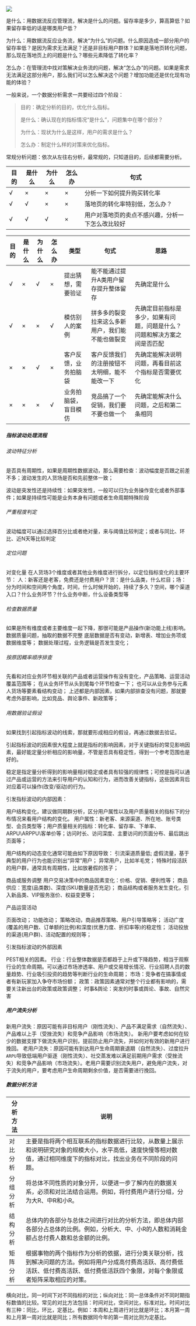 

![](../../picture/2/348.png)

是什么：用数据流反应管理流，解决是什么的问题。留存率是多少，算高算低？如果留存率低的话是哪类用户低？

为什么：用数据流反应业务流，解决“为什么”的问题。什么原因造成一部分用户的留存率低？是因为需求无法满足？还是非目标用户群体？如果是落地页转化问题，那么现在落地页上的问题是什么？哪些元素降低了转化率？

怎么办：在管理流中找对策解决业务流的问题，解决“怎么办”的问题。如果是需求无法满足这部分用户，那么我们可以怎么解决这个问题？增加功能还是优化现有功能的体验？

一般来说，一个数据分析需求一共要经过四个阶段：

> 目的：确定分析的目的，优化什么指标。
>
> 是什么：确认现在的指标情况“是什么”，问题集中在哪个部分？
>
> 为什么：现状为什么是这样，用户的需求是什么？
>
> 怎么办：制定什么样的对策来优化指标。

常规分析问题：依次从左往右分析，最常规的，只知道目的，后续都需要分析。

| 目的 | 是什么 | 为什么 | 怎么办 | 句式                                             |
| ---- | ------ | ------ | ------ | ------------------------------------------------ |
| √    | ×      | ×      | ×      | 分析一下如何提升购买转化率                       |
| √    | √      | ×      | ×      | 落地页的转化率特别低，怎么办？                   |
| √    | √      | √      | ×      | 用户对落地页的卖点不感兴趣，分析一下怎么改比较好 |



| 目的 | 是什么 | 为什么 | 怎么办 | 类型                 | 句式                                             | 思路                                                         |
| ---- | ------ | ------ | ------ | -------------------- | ------------------------------------------------ | ------------------------------------------------------------ |
| √    | ×      | √      | ×      | 提出猜想，需要验证   | 能不能通过提升A类用户留存提升整体留存            | 先确定是什么                                                 |
| √    | ×      | ×      | √      | 模仿别人的案例       | 拼多多的裂变拉来这么多新用户，我们能不能也做裂变 | 先确定目前指标是多少，如果有问题，问题是什么？问题和解决方案之间是否匹配 |
| ×    | ×      | √      | ×      | 客户反馈，业务拍脑袋 | 客户反馈我们的注册按钮不太明细，能不能改一下     | 先确定能解决说明问题，再看目前这个指标是否需要优化           |
| ×    | ×      | ×      | √      | 业务拍脑袋，盲目模仿 | 竞品搞了一个促销，我们要不要也做一个             | 先确定能解决什么问题，之后和第二条相同                       |

##### 指标波动处理流程

###### 波动特征分析

是否具有周期性，如果是周期性数据波动，那么需要检查：波动幅度是否跟之前差不多；波动发生的人货场是否和先前整体一致；

波动是突发性还是持续性：如果突发性，一般可以归为业务操作变化或者外部事件；如果是持续性可能是业务本身有问题或者生命周期特殊阶段

###### 严重程度判定

波动幅度可以通过选择百分比或者绝对量，来与阈值比较判定；或者与同比、环比、近N天等比较判定

###### 定位问题

对变化量  在人货场3个维度或者其他业务维度进行拆分，以定位指标变化的主要环节：
人：新客还是老客，免费还是付费用户？货：是什么品类，什么栏目；场：分为时间和空间两个角度，时间，什么时候开始的，持续了多久？空间，哪个渠道入口？什么业务环节？什么业务中断，什么设备类型等

###### 检查数据质量

如果是所有维度或者主要维度一起下降，那很可能是产品操作(新功能上线)影响。
数据质量问题，抽取的数据不完整
底层数据是否有变动，新增表、增加业务项或数据维度等；
数据处理过程，业务逻辑是否发生变化；

###### 按原因概率顺序排查

先看和对应业务环节相关联的产品或者运营操作有没有变化，产品策略、运营活动覆盖范围等；
在从业务环节从头到尾每个环节检查一下；
也可以从业务参与元素人货场等要素看结构变动；
上述都是内部因素，如果内部排查没有问题，那就要考虑外部影响，比如竞品、舆论事件、新政策等；

###### 用数据验证假设

如果找到引起指标波动的线索，那就要形成相应的假设，再通过数据去验证。

引起指标波动的因素很大程度上就是指标的影响因素，对于关键指标的常见影响因素，最好能定量分析相应的影响量，不管是否具有稳定性，得到一个参考范围也是好的。

稳定是指定量分析得到的影响量相对稳定或者具有较强的规律性；可控是指可以通过产品或运营的方法来引导用户的认知和行为，进而改善关键指标，这些因素背后对应着可以操作(改变/驱动)的行为。


引发指标波动的内部因素：

用户结构变化，建议做同期群分析，区分用户属性以及用户质量相关的指标下的分布情况来看用户结构的变化。
用户属性：新老客、来源渠道、所在地、账号类型、会员类型等；用户质量相关的指标：转化率、留存率、下单率、ARPU\ARPPU\客单价等；访问时长、访问深度、主要访问的页面分布、最后跳出页面等；

用户结构的动态变化通常可能由如下原因导致：
引流渠道质量低;
虚假流量，基于典型的用户行为也能识别出“异常”用户；
异常用户，比如羊毛党；
特殊时段活跃的用户群，通常具有周期性，比如放暑假的孩子；

商品或服务调整
用户交易决策中的商品因素变化：价格、促销、便利性等；
商品供应：宽度(品类数)、深度(SKU数量是否充足)；
商品结构或者服务发生变化，引入新品类、VIP服务涨价、权益变更等；

产品运营活动

页面改动；
功能改动；
策略改动，商品推荐策略、用户引导策略等；
活动广度(覆盖的用户数、订单额的比例)和深度(优惠力度、折扣率等)的稳定性；
活动投放的渠道(用户群)、活动配置的规则等；

引发指标波动的外部因素

PEST相关的因素。
行业：行业整体数据是否都趋于上升或下降趋势，相当于观察行业的生命周期。可以通过市场渗透率、用户或交易增长情况、行业招聘人员的数量趋势、行业吸引投资的趋势等判断行业的生命周期；
市场：竞争者在搞事情或者有新玩家加入争夺市场份额；
政策：政策因素通常对整个行业都有影响的，需要关注新出台的政策或政策调整；
时事&舆论：突发的时事或舆论、事故、自然灾害

##### 用户流失分析

新用户流失：原因可能有非目标用户（刚性流失）、产品不满足需求（自然流失）、产品难以上手（受挫流失）和竞争产品影响（市场流失）。
新用户要考虑如何在较少的数据支撑下做流失用户识别，提前防止用户流失，并如何对有效的新用户进行挽回。
老用户流失：原因可能有到达用户生命周期衰退期（自然流失）、过度拉升`ARPU`导致低端用户驱逐（刚性流失）、社交蒸发难以满足前期用户需求（受挫流失）和竞争产品影响（市场流失）。老用户需要识别流失用户，避免用户流失，对于流失的用户，要考虑用户生命周期剩余价值，是否需要进行挽回。

##### 数据分析方法

| 分析方法 | 说明                                                         |
| -------- | ------------------------------------------------------------ |
| 对比分析 | 主要是指将两个相互联系的指标数据进行比较，从数量上展示和说明研究对象的规模大小，水平高低，速度快慢等相对数值，通过相同维度下的指标对比，找出业务在不同阶段的问题。 |
| 分组分析 | 将总体不同性质的对象分开，以便进一步了解内在的数据关系，必须和对比法结合运用。例如，将付费用户进行分组，分为大R、中R和小R。 |
| 结构分析 | 总体内的各部分与总体之间进行对比的分析方法，即总体内部各部分占总体的比例。例如，分析大、中、小R的人数和消耗金额占总付费人数和总金额的比例。 |
| 矩阵分析 | 根据事物的两个指标作为分析的依据，进行分类关联分析，找到解决问题的方法。例如将用户分成高付费高活跃、高付费低活跃、低付费高活跃、低付费低活跃四个象限，对每个象限或者矩阵采取相应的对策。 |

横向对比，同一时间下对不同指标的对比；纵向对比：同一总体条件对不同时期指标数值的比较。常见的对比方法包括：时间对比，空间对比，标准对比。时间对比有三种：同比，环比，定基比。例如：本周和上周进行对比就是环比；本月第一周和上月第一周对比就是同比；所有数据同今年的第一周对比则为定基比。